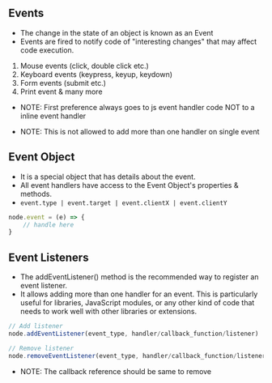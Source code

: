 ## Events
- The change in the state of an object is known as an Event
- Events are fired to notify code of "interesting changes" that may affect code execution.
1. Mouse events (click, double click etc.)
2. Keyboard events (keypress, keyup, keydown)
3. Form events (submit etc.)
4. Print event & many more

* NOTE: First preference always goes to js event handler code NOT to a inline event handler

* NOTE: This is not allowed to add more than one handler on single event

## Event Object
- It is a special object that has details about the event.
- All event handlers have access to the Event Object's properties & methods.
- `event.type | event.target | event.clientX | event.clientY`
```js
node.event = (e) => {
    // handle here
}
```
## Event Listeners
- The addEventListener() method is the recommended way to register an event listener.
- It allows adding more than one handler for an event. This is particularly useful for libraries, JavaScript modules, or any other kind of code that needs to work well with other libraries or extensions.
```js
// Add listener
node.addEventListener(event_type, handler/callback_function/listener)

// Remove listener
node.removeEventListener(event_type, handler/callback_function/listener)
```
* NOTE: The callback reference should be same to remove